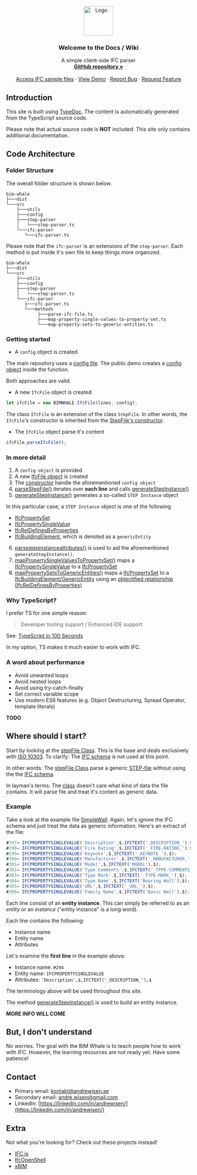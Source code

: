 <br />
<p align="center">
  <a href="https://github.com/andrewisen/bim-whale">
    <img src="https://bimvalen.se/assets/img/logos/logo-500x500-alt.png" alt="Logo" width="80" height="80">
  </a>

  <h3 align="center">Welcome to the Docs / Wiki</h3>

  <p align="center">
    A simple client-side IFC parser 
    <br />
    <a href="https://github.com/andrewisen/bim-whale/"><strong>GitHub repository »</strong></a>
    <br />
    <br />
    <a href="https://github.com/andrewisen/bim-whale-ifc-samples">Access IFC sample files</a>
    ·
    <a href="https://github.bimvalen.se/public/">View Demo</a>
    ·
    <a href="https://github.com/andrewisen/bim-whale/issues">Report Bug</a>
    ·
    <a href="https://github.com/andrewisen/bim-whale/issues">Request Feature</a>
  </p>
</p>

## Introduction

This site is built using [TypeDoc](https://typedoc.org).
The content is automatically generated from the TypeScript source code.

Please note that actual source code is **NOT** included.
This site only contains additional documentation.

## Code Architecture

### Folder Structure

The overall folder structure is shown below.

```text
bim-whale
├───dist
└───src
    ├───utils
    ├───config
    ├───step-parser
    │   └───step-parser.ts
    └───ifc-parser
       └───ifc-parser.ts
```

Please note that the `ifc-parser` is an extensions of the `step-parser`.
Each method is put inside it's own file to keep things more organized.

```text
bim-whale
├───dist
└───src
    ├───utils
    ├───config
    ├───step-parser
    │   └───step-parser.ts
    └───ifc-parser
       ├───ifc-parser.ts
       └───methods
            ├───parse-ifc-file.ts
            ├───map-property-single-values-to-property-set.ts
            └───map-property-sets-to-generic-entities.ts
```

### Getting started

-   A `config` object is created.

The main repository uses a [config file](https://github.com/andrewisen/bim-whale/blob/b8427d3/src/config/example.config.ts).
The public demo creates a [config object](https://github.com/andrewisen/bim-whale-demo/blob/main/public/assets/js/handle-ifc-file.js) inside the function.

Both approaches are valid.

-   A new `IfcFile` object is created

```javascript
let ifcFile = new BIMWHALE.IfcFile(lines, config);
```

The class `IfcFile` is an extension of the class `StepFile`.
In other words, the `IfcFile`'s constructor is inherited from the [StepFile's constructor](https://github.bimvalen.se/docs/classes/stepfile.html#constructor).

-   The `IfcFile` object parse it's content

```javascript
ifcFile.parseIfcFile();
```

### In more detail

1. A `config object` is provided
2. A new [IfcFile object](https://github.bimvalen.se/docs/classes/ifcfile.html) is created
3. The [constructor](https://github.bimvalen.se/docs/classes/stepfile.html#constructor) handle the aforementioned `config object`
4. [parseStepFile()](https://github.bimvalen.se/docs/globals.html#_parsestepfile) iterates over **each line** and calls [generateStepInstance()](https://github.bimvalen.se/docs/globals.html#_generatestepinstance)
5. [generateStepInstance()](https://github.bimvalen.se/docs/globals.html#_generatestepinstance) generates a so-called `STEP Instance` object

In this particular case, a `STEP Instance` object is one of the following

-   [IfcPropertySet](https://standards.buildingsmart.org/IFC/RELEASE/IFC2x3/TC1/HTML/ifckernel/lexical/ifcpropertyset.htm)
-   [IfcPropertySingleValue](https://standards.buildingsmart.org/IFC/RELEASE/IFC2x3/TC1/HTML/ifcpropertyresource/lexical/ifcpropertysinglevalue.htm)
-   [IfcRelDefinesByProperties](https://standards.buildingsmart.org/IFC/RELEASE/IFC2x3/TC1/HTML/ifckernel/lexical/ifcreldefinesbyproperties.htm)
-   [IfcBuildingElement](https://standards.buildingsmart.org/IFC/RELEASE/IFC2x3/FINAL/HTML/ifcproductextension/lexical/ifcbuildingelement.htm), which is denoted as a `genericEntity`

6. [parsestepinstanceattributes()](https://github.bimvalen.se/docs/globals.html#_parsestepinstanceattributes) is used to aid the aforementioned `generateStepInstance()`.
7. [mapPropertySingleValuesToPropertySet()](https://github.bimvalen.se/docs/classes/ifcfile.html#mappropertysinglevaluestopropertyset) maps a [IfcPropertySingleValue](https://standards.buildingsmart.org/IFC/RELEASE/IFC2x3/TC1/HTML/ifcpropertyresource/lexical/ifcpropertysinglevalue.htm) to a [IfcPropertySet](https://standards.buildingsmart.org/IFC/RELEASE/IFC2x3/TC1/HTML/ifckernel/lexical/ifcpropertyset.htm)
8. [mapPropertySetsToGenericEntities()](https://github.bimvalen.se/docs/classes/ifcfile.html#mappropertysetstogenericentities) maps a [IfcPropertySet](https://standards.buildingsmart.org/IFC/RELEASE/IFC2x3/TC1/HTML/ifckernel/lexical/ifcpropertyset.htm) to a [IfcBuildingElement/GenericEntity](https://standards.buildingsmart.org/IFC/RELEASE/IFC2x3/FINAL/HTML/ifcproductextension/lexical/ifcbuildingelement.htm) using an [objectified relationship (IfcRelDefinesByProperties)](https://standards.buildingsmart.org/IFC/RELEASE/IFC2x3/TC1/HTML/ifckernel/lexical/ifcreldefinesbyproperties.htm)

### Why TypeScript?

I prefer TS for one simple reason:

> Developer tooling support / Enhanced IDE support

See: [TypeScript in 100 Seconds](https://www.youtube.com/watch?v=zQnBQ4tB3ZA)

In my option, TS makes it much easier to work with IFC.

### A word about performance

-   Avoid unwanted loops
-   Avoid nested loops
-   Avoid using try-catch-finally
-   Set correct variable scope
-   Use modern ES6 features (e.g. Object Destructuring, Spread Operator, template literals)

**TODO**

## Where should I start?

Start by looking at the [stepFile Class](https://github.bimvalen.se/docs/classes/stepfile.html).
This is the base and deals exclusively with [ISO 10303](https://en.wikipedia.org/wiki/ISO_10303).
To clarify: The [IFC schema](https://standards.buildingsmart.org/IFC/RELEASE/IFC2x3/TC1/HTML/) is not used at this point.

In other words: The [stepFile Class](https://github.bimvalen.se/docs/classes/stepfile.html) parse a generic [STEP-file](https://en.wikipedia.org/wiki/ISO_10303-21) without using the the [IFC schema](https://standards.buildingsmart.org/IFC/RELEASE/IFC2x3/TC1/HTML/).

In layman's terms: The [class](https://github.bimvalen.se/docs/classes/stepfile.html) doesn't care what kind of data the file contains. It will parse file and treat it's content as generic data.

### Example

Take a look at the example file [SimpleWall](https://github.com/andrewisen/bim-whale-ifc-samples/tree/main/SimpleWall/IFC).
Again, let's ignore the IFC schema and just treat the data as generic information. Here's an extract of the file:

```javascript
#297= IFCPROPERTYSINGLEVALUE('Description',$,IFCTEXT('_DESCRIPTION_'),$);
#298= IFCPROPERTYSINGLEVALUE('Fire Rating',$,IFCTEXT('_FIRE-RATING_'),$);
#299= IFCPROPERTYSINGLEVALUE('Keynote',$,IFCTEXT('_KEYNOTE_'),$);
#300= IFCPROPERTYSINGLEVALUE('Manufacturer',$,IFCTEXT('_MANUFACTURER_'),$);
#301= IFCPROPERTYSINGLEVALUE('Model',$,IFCTEXT('MODEL'),$);
#302= IFCPROPERTYSINGLEVALUE('Type Comments',$,IFCTEXT('_TYPE-COMMENTS_'),$);
#303= IFCPROPERTYSINGLEVALUE('Type Mark',$,IFCTEXT('_TYPE-MARK_'),$);
#304= IFCPROPERTYSINGLEVALUE('Type Name',$,IFCTEXT('Bearing Wall'),$);
#305= IFCPROPERTYSINGLEVALUE('URL',$,IFCTEXT('_URL_'),$);
#306= IFCPROPERTYSINGLEVALUE('Family Name',$,IFCTEXT('Basic Wall'),$);
```

Each line consist of an **entity instance**.
This can simply be referred to as an _entity_ or an _instance_ ("entity instance" is a long word).

Each line contains the following:

-   Instance name
-   Entity name
-   Attributes

Let's examine the **first line** in the example above:

-   Instance name: `#294`
-   Entity name: `IFCPROPERTYSINGLEVALUE`
-   Attributes: `'Description',$,IFCTEXT('_DESCRIPTION_'),$`

The terminology above will be used throughout this site.

The method [generateStepInstance()](https://github.bimvalen.se/docs/globals.html#_generatestepinstance) is used to build an entity instance.

**MORE INFO WILL COME**

## But, I don't understand

No worries. The goal with the BIM Whale is to teach people how to work with IFC.
However, the learning resources are not ready yet. Have some patience!

## Contact

-   Primary email: [kontakt@andrewisen.se](mailto:kontakt@andrewisen.se)
-   Secondary email: [andre.wisen@gmail.com](mailto:andre.wisen@gmail.com])
-   LinkedIn: [https://linkedin.com/in/andrewisen/](https://linkedin.com/in/andrewisen/)

## Extra

Not what you're looking for?
Check out these projects instead!

-   [IFC.js](https://github.com/agviegas/IFC.js)
-   [IfcOpenShell](https://github.com/IfcOpenShell/IfcOpenShell)
-   [xBIM](https://github.com/xBimTeam)
